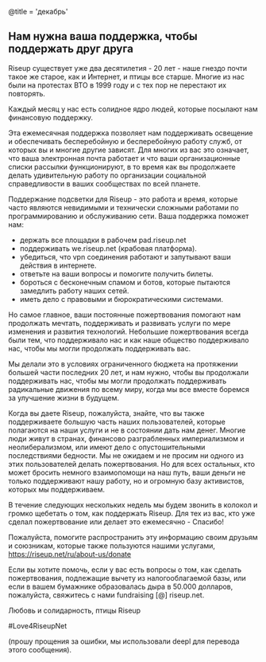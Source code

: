 @title = 'декабрь'

Нам нужна ваша поддержка, чтобы поддержать друг друга
-----------------------------------------------------

Riseup существует уже два десятилетия - 20 лет - наше гнездо почти такое же старое, как и Интернет, и птицы все старше. Многие из нас были на протестах ВТО в 1999 году и с тех пор не перестают их повторять.

Каждый месяц у нас есть солидное ядро людей, которые посылают нам финансовую поддержку.

Эта ежемесячная поддержка позволяет нам поддерживать освещение и обеспечивать бесперебойную и бесперебойную работу служб, от которых вы и многие другие зависят. Для многих из вас это означает, что ваша электронная почта работает и что ваши организационные списки рассылки функционируют, в то время как вы продолжаете делать удивительную работу по организации социальной справедливости в ваших сообществах по всей планете.

Поддержание подсветки для Riseup - это работа и время, которые часто являются невидимыми и технически сложными работами по программированию и обслуживанию сети. Ваша поддержка поможет нам:

* держать все площадки в рабочем pad.riseup.net
* поддерживать we.riseup.net (крабовая платформа). 
* убедиться, что vpn соединения работают и запутывают ваши действия в интернете. 
* ответьте на ваши вопросы и помогите получить билеты. 
* бороться с бесконечным спамом и ботов, которые пытаются замедлить работу наших сетей. 
* иметь дело с правовыми и бюрократическими системами. 

Но самое главное, ваши постоянные пожертвования помогают нам продолжать мечтать, поддерживать и развивать услуги по мере изменения и развития технологий. Небольшие пожертвования всегда были тем, что поддерживало нас и как наше общество поддерживало нас, чтобы мы могли продолжать поддерживать вас.

Мы делали это в условиях ограниченного бюджета на протяжении большей части последних 20 лет, и нам нужно, чтобы вы продолжали поддерживать нас, чтобы мы могли продолжать поддерживать радикальные движения по всему миру, когда мы все вместе боремся за улучшение жизни в будущем.

Когда вы даете Riseup, пожалуйста, знайте, что вы также поддерживаете большую часть наших пользователей, которые полагаются на наши услуги и не в состоянии дать нам денег. Многие люди живут в странах, финансово разграбленных империализмом и неолиберализмом, или имеют дело с опустошительными последствиями бедности. Мы не ожидаем и не просим ни одного из этих пользователей делать пожертвования. Но для всех остальных, кто может бросить немного взаимопомощи на наш путь, ваши деньги не только поддерживают нашу работу, но и огромную базу активистов, которых мы поддерживаем.

В течение следующих нескольких недель мы будем звонить в колокол и громко щебетать о том, как поддержать Riseup. Для тех из вас, кто уже сделал пожертвование или делает это ежемесячно - Спасибо! 

Пожалуйста, помогите распространить эту информацию своим друзьям и союзникам, которые также пользуются нашими услугами, https://riseup.net/ru/about-us/donate 

Если вы хотите помочь, если у вас есть вопросы о том, как сделать пожертвования, подлежащие вычету из налогооблагаемой базы, или если в вашем бумажнике образовалась дыра в 50.000 долларов, пожалуйста, свяжитесь с нами fundraising [@] riseup.net.

Любовь и солидарность,
птицы Riseup

\#Love4RiseupNet

(прошу прощения за ошибки, мы использовали deepl для перевода этого сообщения).
